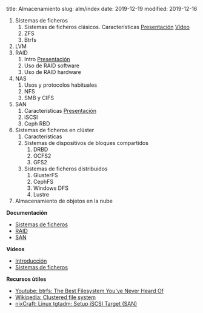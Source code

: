 title: Almacenamiento
slug: alm/index
date: 2019-12-19
modified: 2019-12-16

1. Sistemas de ficheros
    1. Sistemas de ficheros clásicos. Características [Presentación](https://aso.tinaja.es/doc/sist-virt.pdf) [Vídeo](https://www.youtube.com/watch?v=rG14OFsj5mM)
	1. ZFS
	1. Btrfs
1. LVM
1. RAID
    1. Intro [Presentación](https://aso.tinaja.es/doc/raid.pdf)
    1. Uso de RAID software
    1. Uso de RAID hardware
1. NAS
    1. Usos y protocolos habituales
	1. NFS
	1. SMB y CIFS
1. SAN
    1. Características [Presentación](https://aso.tinaja.es/doc/san.pdf)
    1. iSCSI
	1. Ceph RBD
1. Sistemas de ficheros en clúster
    1. Características
	1. Sistemas de dispositivos de bloques compartidos
	    1. DRBD
	    1. OCFS2
		1. GFS2
	1. Sistemas de ficheros distribuidos
	    1. GlusterFS
		1. CephFS
		1. Windows DFS
		1. Lustre
1. Almacenamiento de objetos en la nube

**Documentación**

* [Sistemas de ficheros](https://aso.tinaja.es/doc/sist-virt.pdf)
* [RAID](https://aso.tinaja.es/doc/raid.pdf)
* [SAN](https://aso.tinaja.es/doc/san.pdf)

**Vídeos**

* [Introducción](https://www.youtube.com/watch?v=csYdDpFSYHY)
* [Sistemas de ficheros](https://www.youtube.com/watch?v=rG14OFsj5mM)

**Recursos útiles**

* [Youtube: btrfs: The Best Filesystem You've Never Heard Of](https://www.youtube.com/watch?v=-m01x3gHNjg)
* [Wikipedia: Clustered file system](https://en.wikipedia.org/wiki/Clustered\_file\_system)
* [nixCraft: Linux tgtadm: Setup iSCSI Target (SAN)](https://www.cyberciti.biz/tips/howto-setup-linux-iscsi-target-sanwith-tgt.html)
